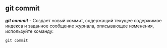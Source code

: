 ## git commit 

***git commit*** - Создает новый коммит, содержащий текущее содержимое индекса и заданное сообщение журнала, описывающее изменения, используйте команду:

~~~
git commit